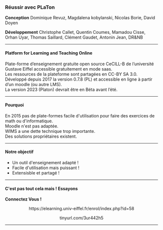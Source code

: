 ### Réussir avec PLaTon  

**Conception**
Dominique Revuz, Magdalena kobylanski, Nicolas Borie, David Doyen  

**Développement**
Christophe Callet, Quentin Coumes, Mamadou Cisse, Orhan Uyar, Thomas Saillard, Clément Gaudet, Antonin Jean, DR&NB  

---

####  Platform for Learning and Teaching Online

Plate-forme d’enseignement gratuite open source CeCILL-B de l’université Gustave Eiffel accessible gratuitement en mode saas.  
Les ressources de la plateforme sont partagées en CC-BY SA 3.0.  
Développé depuis 2017 la version 0.7.8 (PL) et accessible en ligne à partir d’un moodle (ou autre LMS).  
La version 2023 (Platon) devrait être en Béta avant l’été.  

---

#### Pourquoi

En 2015 pas de plate-formes facile d'utilisation pour faire des exercices de math ou d'informatique.  
Moodle n'est pas adaptée.  
WIMS a une dette technique trop importante.  
Des solutions propriétaires existent.  

---

#### Notre objectif

- Un outil d'enseignement adapté !  
- Facile d'utilisation mais puissant !  
- Extensisble et partagé !  

---

#### C'est pas tout cela mais ! Essayons

<span style="center"> **Connectez Vous !**</span>

<p align="center" > https://elearning.univ-eiffel.fr/enrol/index.php?id=58</p>

<p align="center" > tinyurl.com/3ur442h5 </p>

---


